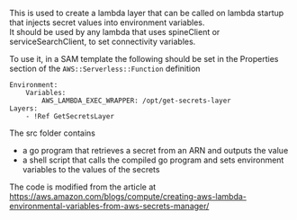 This is used to create a lambda layer that can be called on lambda startup that injects secret values into environment variables.  
It should be used by any lambda that uses spineClient or serviceSearchClient, to set connectivity variables.

To use it, in a SAM template the following should be set in the Properties section of the `AWS::Serverless::Function` definition

```
Environment:
    Variables:
        AWS_LAMBDA_EXEC_WRAPPER: /opt/get-secrets-layer
Layers:
    - !Ref GetSecretsLayer
```

The src folder contains

- a go program that retrieves a secret from an ARN and outputs the value
- a shell script that calls the compiled go program and sets environment variables to the values of the secrets

The code is modified from the article at https://aws.amazon.com/blogs/compute/creating-aws-lambda-environmental-variables-from-aws-secrets-manager/
